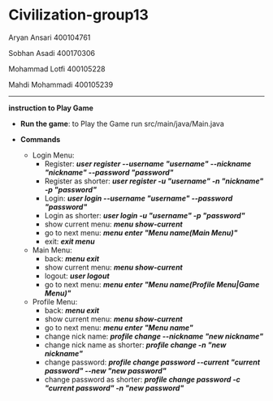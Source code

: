 # Civilization-group13
Aryan Ansari 400104761

Sobhan Asadi 400170306

Mohammad Lotfi 400105228

Mahdi Mohammadi 400105239

-------------------------------------------------------------------

**instruction to Play Game**

- **Run the game**: to Play the Game run src/main/java/Main.java
 
- **Commands**

  - Login Menu:
    -  Register: ***user register --username     "username"     --nickname     "nickname"     --password     "password"***
    -  Register as shorter: ***user register -u "username" -n "nickname" -p "password"***
    -  Login: ***user login --username "username" --password "password"***
    -  Login as shorter: ***user login -u "username" -p "password"***
    -  show current menu: ***menu show-current***
    -  go to next menu: ***menu enter "Menu name(Main Menu)"***
    -  exit: ***exit menu***
  - Main Menu:
    -  back: ***menu exit***
    -  show current menu: ***menu show-current***
    -  logout: ***user logout***
    -  go to next menu: ***menu enter "Menu name(Profile Menu|Game Menu)"***
  - Profile Menu:
    -  back: ***menu exit***
    -  show current menu: ***menu show-current***
    -  go to next menu: ***menu enter "Menu name"***
    -  change nick name: ***profile change --nickname "new nickname"***
    -  change nick name as shorter: ***profile change -n "new nickname"***
    -  change password: ***profile change password --current "current password" --new "new password"***
    -  change password as shorter: ***profile change password -c "current password" -n "new password"***
